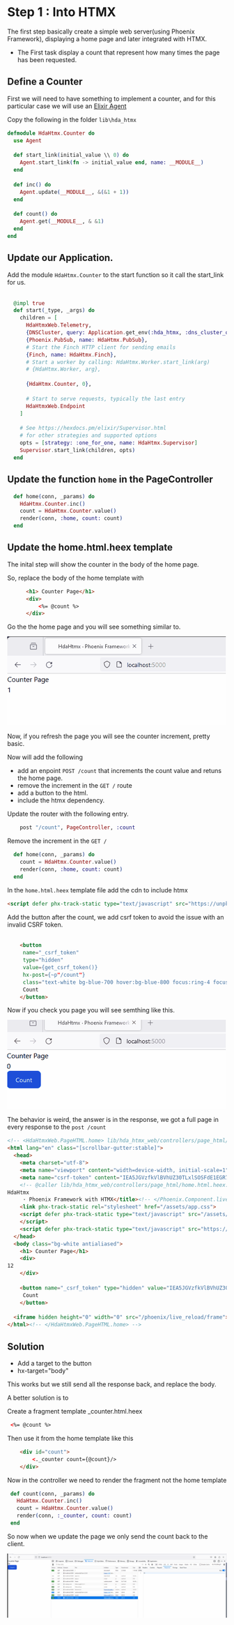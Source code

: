 # Step 1 : Into HTMX

The first step basically create a simple web server(using Phoenix Framework), displaying a home page and later integrated with HTMX.

- The First task display a count that represent how many times the page has been requested.


## Define a Counter

First we will need to have something to implement a counter, and for this particular case we will use an [Elixir Agent](https://hexdocs.pm/elixir/1.12.3/Agent.html)

Copy the following in the folder `lib\hda_htmx`


```elixir
defmodule HdaHtmx.Counter do
  use Agent

  def start_link(initial_value \\ 0) do
    Agent.start_link(fn -> initial_value end, name: __MODULE__)
  end

  def inc() do
    Agent.update(__MODULE__, &(&1 + 1))
  end

  def count() do
    Agent.get(__MODULE__, & &1)
  end
end

```

## Update our Application.

Add the module `HdaHtmx.Counter` to the start function so it call the start_link for us.

```elixir

  @impl true
  def start(_type, _args) do
    children = [
      HdaHtmxWeb.Telemetry,
      {DNSCluster, query: Application.get_env(:hda_htmx, :dns_cluster_query) || :ignore},
      {Phoenix.PubSub, name: HdaHtmx.PubSub},
      # Start the Finch HTTP client for sending emails
      {Finch, name: HdaHtmx.Finch},
      # Start a worker by calling: HdaHtmx.Worker.start_link(arg)
      # {HdaHtmx.Worker, arg},
      
      {HdaHtmx.Counter, 0},

      # Start to serve requests, typically the last entry
      HdaHtmxWeb.Endpoint
    ]

    # See https://hexdocs.pm/elixir/Supervisor.html
    # for other strategies and supported options
    opts = [strategy: :one_for_one, name: HdaHtmx.Supervisor]
    Supervisor.start_link(children, opts)
  end

```

## Update the function `home` in the PageController

```elixir
  def home(conn, _params) do
    HdaHtmx.Counter.inc()
    count = HdaHtmx.Counter.value()
    render(conn, :home, count: count)
  end
```  

## Update the home.html.heex template
The inital step will show the counter in the body of the 
home page. 

So, replace the body of the home template with

```html
      <h1> Counter Page</h1>
      <div> 
          <%= @count %>
      </div>  

```

Go the the home page and you will see something similar to.

![Home Page](./img/step1_counter.gif)

Now, if you refresh the page you will see the counter increment, pretty basic.


Now will add the following

 - add an enpoint `POST /count` that increments the count
  value and retuns the home page.
 - remove the increment in the `GET /` route
 - add a button to the html.
 - include the htmx dependency.


Update the router with the following entry.

```elixir
    post "/count", PageController, :count
```    

Remove the increment in the `GET /`

```elixir
  def home(conn, _params) do
    count = HdaHtmx.Counter.value()
    render(conn, :home, count: count)
  end
```

In the `home.html.heex` template file add the cdn to include htmx

```html
<script defer phx-track-static type="text/javascript" src="https://unpkg.com/htmx.org@1.9.11" integrity="sha384-0gxUXCCR8yv9FM2b+U3FDbsKthCI66oH5IA9fHppQq9DDMHuMauqq1ZHBpJxQ0J0" crossorigin="anonymous"></script>
```

Add the button after the count, we add csrf token to avoid the issue with an invalid CSRF token.

```html

    <button 
     name="_csrf_token"
     type="hidden"
     value={get_csrf_token()}
     hx-post={~p"/count"}
     class="text-white bg-blue-700 hover:bg-blue-800 focus:ring-4 focus:ring-blue-300 font-medium rounded-lg text-sm px-5 py-2.5 me-2 mb-2 dark:bg-blue-600 dark:hover:bg-blue-700 focus:outline-none dark:focus:ring-blue-800">
     Count
    </button>
  ```  

Now if you check you page you will see semthing like this.


![Added Counter](./img/step1_counter2.gif)

The behavior is weird, the answer is in the response, we got a full page in every response to the `post /count`

```html
<!-- <HdaHtmxWeb.PageHTML.home> lib/hda_htmx_web/controllers/page_html/home.html.heex:1 () --><!DOCTYPE html>
<html lang="en" class="[scrollbar-gutter:stable]">
  <head>
    <meta charset="utf-8">
    <meta name="viewport" content="width=device-width, initial-scale=1">
    <meta name="csrf-token" content="IEA5JGVzfkVlBVhUZ30TLxlSOSFdE1EGR7OHUKK6RM0lJODxzkHmdC6s">
    <!-- @caller lib/hda_htmx_web/controllers/page_html/home.html.heex:7 () --><!-- <Phoenix.Component.live_title> lib/phoenix_component.ex:2002 (phoenix_live_view) --><title data-suffix=" · Phoenix Framework with HTMX">
HdaHtmx
     · Phoenix Framework with HTMX</title><!-- </Phoenix.Component.live_title> -->
    <link phx-track-static rel="stylesheet" href="/assets/app.css">
    <script defer phx-track-static type="text/javascript" src="/assets/app.js">
    </script>
    <script defer phx-track-static type="text/javascript" src="https://unpkg.com/htmx.org@1.9.11" integrity="sha384-0gxUXCCR8yv9FM2b+U3FDbsKthCI66oH5IA9fHppQq9DDMHuMauqq1ZHBpJxQ0J0" crossorigin="anonymous"></script>
  </head>
  <body class="bg-white antialiased">
    <h1> Counter Page</h1>
    <div> 
12
    </div>  

    <button name="_csrf_token" type="hidden" value="IEA5JGVzfkVlBVhUZ30TLxlSOSFdE1EGR7OHUKK6RM0lJODxzkHmdC6s" hx-post="/count" class="text-white bg-blue-700 hover:bg-blue-800 focus:ring-4 focus:ring-blue-300 font-medium rounded-lg text-sm px-5 py-2.5 me-2 mb-2 dark:bg-blue-600 dark:hover:bg-blue-700 focus:outline-none dark:focus:ring-blue-800">
     Count
    </button>

  <iframe hidden height="0" width="0" src="/phoenix/live_reload/frame"></iframe></body>
</html><!-- </HdaHtmxWeb.PageHTML.home> -->
```

## Solution

  - Add a target to the button
  - hx-target="body"

  This works but we still send all the response back, and replace the body.

 A better solution is to 

 Create a fragment template _counter.html.heex
```html
 <%= @count %>

```

Then use it from the home template like this

```html
    <div id="count">
        <._counter count={@count}/>
    </div>    
 ```

 Now in the controller we need to render the fragment not the home template 


 ```Elixir  
  def count(conn, _params) do
    HdaHtmx.Counter.inc()
    count = HdaHtmx.Counter.value()
    render(conn, :_counter, count: count)
  end
  ```

  So now when we update the page we only send the count back to the client.

![Fixed](./img/step1_counter3.gif)




